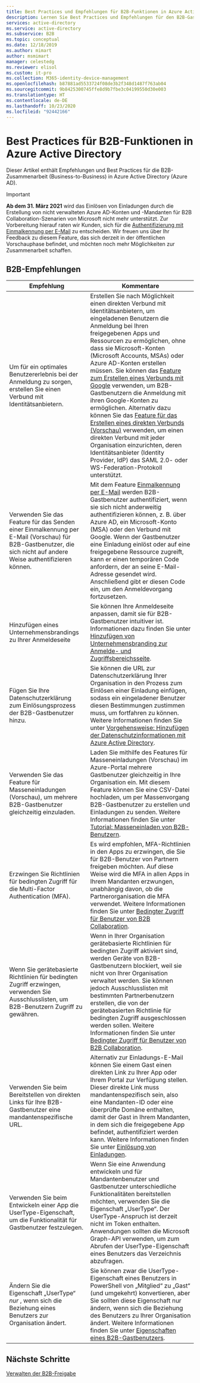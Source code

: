 ```yaml
---
title: Best Practices und Empfehlungen für B2B-Funktionen in Azure Active Directory
description: Lernen Sie Best Practices und Empfehlungen für den B2B-Gastbenutzerzugriff in Azure Active Directory kennen.
services: active-directory
ms.service: active-directory
ms.subservice: B2B
ms.topic: conceptual
ms.date: 12/18/2019
ms.author: mimart
author: msmimart
manager: celestedg
ms.reviewer: elisol
ms.custom: it-pro
ms.collection: M365-identity-device-management
ms.openlocfilehash: b87881ad5533724f08de3b2f348d1487f763ab04
ms.sourcegitcommit: 9b8425300745ffe8d9b7fbe3c04199550d30e003
ms.translationtype: HT
ms.contentlocale: de-DE
ms.lasthandoff: 10/23/2020
ms.locfileid: "92442166"
---
```

# <a name="azure-active-directory-b2b-best-practices"></a>Best Practices für B2B-Funktionen in Azure Active Directory
Dieser Artikel enthält Empfehlungen und Best Practices für die B2B-Zusammenarbeit (Business-to-Business) in Azure Active Directory (Azure AD).

   > [!IMPORTANT]
   > **Ab dem 31. März 2021** wird das Einlösen von Einladungen durch die Erstellung von nicht verwalteten Azure AD-Konten und -Mandanten für B2B Collaboration-Szenarien von Microsoft nicht mehr unterstützt. Zur Vorbereitung hierauf raten wir Kunden, sich für die [Authentifizierung mit Einmalkennung per E-Mail](one-time-passcode.md) zu entscheiden. Wir freuen uns über Ihr Feedback zu diesem Feature, das sich derzeit in der öffentlichen Vorschauphase befindet, und möchten noch mehr Möglichkeiten zur Zusammenarbeit schaffen.

## <a name="b2b-recommendations"></a>B2B-Empfehlungen
| Empfehlung | Kommentare |
| --- | --- |
| Um für ein optimales Benutzererlebnis bei der Anmeldung zu sorgen, erstellen Sie einen Verbund mit Identitätsanbietern. | Erstellen Sie nach Möglichkeit einen direkten Verbund mit Identitätsanbietern, um eingeladenen Benutzern die Anmeldung bei Ihren freigegebenen Apps und Ressourcen zu ermöglichen, ohne dass sie Microsoft-Konten (Microsoft Accounts, MSAs) oder Azure AD-Konten erstellen müssen. Sie können das [Feature zum Erstellen eines Verbunds mit Google](google-federation.md) verwenden, um B2B-Gastbenutzern die Anmeldung mit ihren Google-Konten zu ermöglichen. Alternativ dazu können Sie das [Feature für das Erstellen eines direkten Verbunds (Vorschau)](direct-federation.md) verwenden, um einen direkten Verbund mit jeder Organisation einzurichten, deren Identitätsanbieter (Identity Provider, IdP) das SAML 2.0- oder WS-Federation-Protokoll unterstützt. |
| Verwenden Sie das Feature für das Senden einer Einmalkennung per E-Mail (Vorschau) für B2B-Gastbenutzer, die sich nicht auf andere Weise authentifizieren können. | Mit dem Feature [Einmalkennung per E-Mail](one-time-passcode.md) werden B2B-Gastbenutzer authentifiziert, wenn sie sich nicht anderweitig authentifizieren können, z. B. über Azure AD, ein Microsoft-Konto (MSA) oder den Verbund mit Google. Wenn der Gastbenutzer eine Einladung einlöst oder auf eine freigegebene Ressource zugreift, kann er einen temporären Code anfordern, der an seine E-Mail-Adresse gesendet wird. Anschließend gibt er diesen Code ein, um den Anmeldevorgang fortzusetzen. |
| Hinzufügen eines Unternehmensbrandings zu Ihrer Anmeldeseite | Sie können Ihre Anmeldeseite anpassen, damit sie für B2B-Gastbenutzer intuitiver ist. Informationen dazu finden Sie unter [Hinzufügen von Unternehmensbranding zur Anmelde- und Zugriffsbereichsseite](../fundamentals/customize-branding.md). |
| Fügen Sie Ihre Datenschutzerklärung zum Einlösungsprozess der B2B-Gastbenutzer hinzu. | Sie können die URL zur Datenschutzerklärung Ihrer Organisation in den Prozess zum Einlösen einer Einladung einfügen, sodass ein eingeladener Benutzer diesen Bestimmungen zustimmen muss, um fortfahren zu können. Weitere Informationen finden Sie unter [Vorgehensweise: Hinzufügen der Datenschutzinformationen mit Azure Active Directory](../fundamentals/active-directory-properties-area.md). |
| Verwenden Sie das Feature für Masseneinladungen (Vorschau), um mehrere B2B-Gastbenutzer gleichzeitig einzuladen. | Laden Sie mithilfe des Features für Masseneinladungen (Vorschau) im Azure-Portal mehrere Gastbenutzer gleichzeitig in Ihre Organisation ein. Mit diesem Feature können Sie eine CSV-Datei hochladen, um per Massenvorgang B2B-Gastbenutzer zu erstellen und Einladungen zu senden. Weitere Informationen finden Sie unter [Tutorial: Masseneinladen von B2B-Benutzern](tutorial-bulk-invite.md). |
| Erzwingen Sie Richtlinien für bedingten Zugriff für die Multi-Factor Authentication (MFA). | Es wird empfohlen, MFA-Richtlinien in den Apps zu erzwingen, die Sie für B2B-Benutzer von Partnern freigeben möchten. Auf diese Weise wird die MFA in allen Apps in Ihrem Mandanten erzwungen, unabhängig davon, ob die Partnerorganisation die MFA verwendet. Weitere Informationen finden Sie unter [Bedingter Zugriff für Benutzer von B2B Collaboration](conditional-access.md). |
| Wenn Sie gerätebasierte Richtlinien für bedingten Zugriff erzwingen, verwenden Sie Ausschlusslisten, um B2B-Benutzern Zugriff zu gewähren. | Wenn in Ihrer Organisation gerätebasierte Richtlinien für bedingten Zugriff aktiviert sind, werden Geräte von B2B-Gastbenutzern blockiert, weil sie nicht von Ihrer Organisation verwaltet werden. Sie können jedoch Ausschlusslisten mit bestimmten Partnerbenutzern erstellen, die von der gerätebasierten Richtlinie für bedingten Zugriff ausgeschlossen werden sollen. Weitere Informationen finden Sie unter [Bedingter Zugriff für Benutzer von B2B Collaboration](conditional-access.md). |
| Verwenden Sie beim Bereitstellen von direkten Links für Ihre B2B-Gastbenutzer eine mandantenspezifische URL. | Alternativ zur Einladungs-E-Mail können Sie einem Gast einen direkten Link zu Ihrer App oder Ihrem Portal zur Verfügung stellen. Dieser direkte Link muss mandantenspezifisch sein, also eine Mandanten-ID oder eine überprüfte Domäne enthalten, damit der Gast in Ihrem Mandanten, in dem sich die freigegebene App befindet, authentifiziert werden kann. Weitere Informationen finden Sie unter [Einlösung von Einladungen](redemption-experience.md). |
| Verwenden Sie beim Entwickeln einer App die UserType-Eigenschaft, um die Funktionalität für Gastbenutzer festzulegen.  | Wenn Sie eine Anwendung entwickeln und für Mandantenbenutzer und Gastbenutzer unterschiedliche Funktionalitäten bereitstellen möchten, verwenden Sie die Eigenschaft „UserType“. Der UserType-Anspruch ist derzeit nicht im Token enthalten. Anwendungen sollten die Microsoft Graph-API verwenden, um zum Abrufen der UserType-Eigenschaft eines Benutzers das Verzeichnis abzufragen. |
| Ändern Sie die Eigenschaft „UserType“ *nur* , wenn sich die Beziehung eines Benutzers zur Organisation ändert. | Sie können zwar die UserType-Eigenschaft eines Benutzers in PowerShell von „Mitglied“ zu „Gast“ (und umgekehrt) konvertieren, aber Sie sollten diese Eigenschaft nur ändern, wenn sich die Beziehung des Benutzers zu Ihrer Organisation ändert. Weitere Informationen finden Sie unter [Eigenschaften eines B2B-Gastbenutzers](user-properties.md).|

## <a name="next-steps"></a>Nächste Schritte

[Verwalten der B2B-Freigabe](delegate-invitations.md)